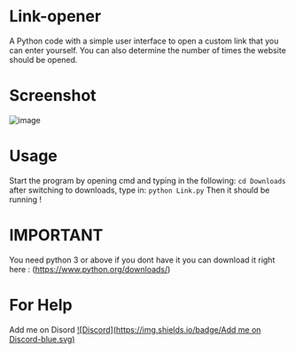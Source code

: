 # Link-opener
A Python code with a simple user interface to open a custom link that you can enter yourself. You can also determine the number of times the website should be opened.

# Screenshot
![image](https://github.com/Chirooon/Link-opener/assets/155199793/93ac2d35-5c51-4849-ac73-bfb3920ec70e)

# Usage
Start the program by opening cmd and typing in the following: `cd Downloads` after switching to downloads, type in: `python Link.py`
Then it should be running !

# IMPORTANT
You need python 3 or above if you dont have it you can download it right here : (https://www.python.org/downloads/)

# For Help
Add me on Disord [![Discord](https://img.shields.io/badge/Add me on Discord-blue.svg)](https://discord.com/users/chiron6750)
